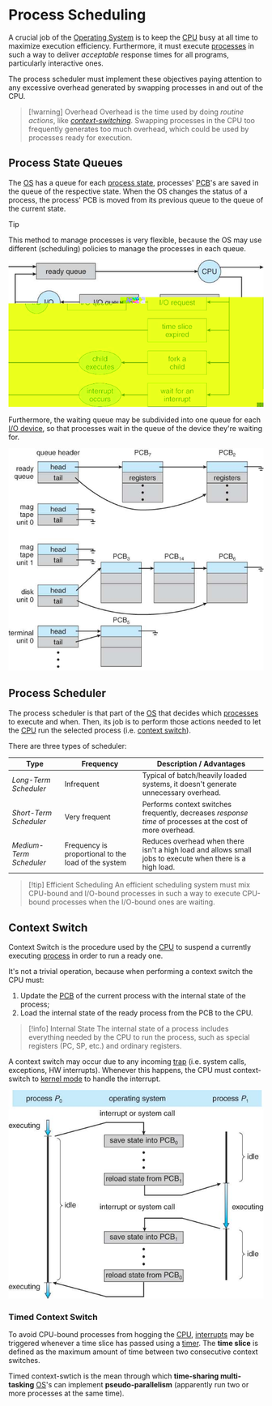 # Process Scheduling

A crucial job of the [Operating System](/Systems%20and%20Networking/Unit%201/Operating%20System/Operating%20System.md) is to keep the [CPU](/Systems%20and%20Networking/Unit%201/Architecture/CPU.md) busy at all time to maximize execution efficiency. Furthermore, it must execute [processes](/Systems%20and%20Networking/Unit%201/Operating%20System/Process.md) in such a way to deliver *acceptable* response times for all programs, particularly interactive ones.

The process scheduler must implement these objectives paying attention to any excessive overhead generated by swapping processes in and out of the CPU.

> [!warning] Overhead
> Overhead is the time used by doing *routine actions*, like *[context-switching](#Context%20Switch)*. Swapping processes in the CPU too frequently generates too much overhead, which could be used by processes ready for execution.

## Process State Queues

The [OS](/Systems%20and%20Networking/Unit%201/Operating%20System/Operating%20System.md) has a queue for each [process state](/Systems%20and%20Networking/Unit%201/Operating%20System/Process.md#Process%20Execution%20State), processes' [PCB](Systems%20and%20Networking/Unit%201/Operating%20System/Process.md#Process%20Control%20Block)'s are saved in the queue of the respective state. When the OS changes the status of a process, the process' PCB is moved from its previous queue to the queue of the current state.

> [!tip]
> This method to manage processes is very flexible, because the OS may use different (scheduling) policies to manage the processes in each queue.

![Ready Queuing Flow](/assets/ready_queue_flow.jpg)

Furthermore, the waiting queue may be subdivided into one queue for each [I/O device](/Systems%20and%20Networking/Unit%201/Architecture/IO%20Devices.md), so that processes wait in the queue of the device they're waiting for.

![Example of Process State Queues](/assets/process_state_queues.jpg)

## Process Scheduler

The process scheduler is that part of the [OS](/Systems%20and%20Networking/Unit%201/Operating%20System/Operating%20System.md) that decides which [processes](/Systems%20and%20Networking/Unit%201/Operating%20System/Process.md) to execute and when. Then, its job is to perform those actions needed to let the [CPU](Systems%20and%20Networking/Unit%201/Architecture/CPU.md) run the selected process (i.e. [context switch](#Context%20Switch)).

There are three types of scheduler:

| **Type**                | **Frequency**                                       | **Description / Advantages**                                                                               |
| ----------------------- | --------------------------------------------------- | ---------------------------------------------------------------------------------------------------------- |
| *Long-Term Scheduler*   | Infrequent                                          | Typical of batch/heavily loaded systems, it doesn't generate unnecessary overhead.                         |
| *Short-Term Scheduler*  | Very frequent                                       | Performs context switches frequently, decreases *response time* of processes at the cost of more overhead. |
| *Medium-Term Scheduler* | Frequency is proportional to the load of the system | Reduces overhead when there isn't a high load and allows small jobs to execute when there is a high load.  |

> [!tip] Efficient Scheduling
> An efficient scheduling system must mix CPU-bound and I/O-bound processes in such a way to execute CPU-bound processes when the I/O-bound ones are waiting. 

## Context Switch

Context Switch is the procedure used by the [CPU](/Systems%20and%20Networking/Unit%201/Architecture/CPU.md) to suspend a currently executing [process](/Systems%20and%20Networking/Unit%201/Operating%20System/Process.md) in order to run a ready one.

It's not a trivial operation, because when performing a context switch the CPU must:
1. Update the [PCB](/Systems%20and%20Networking/Unit%201/Operating%20System/Process.md#Process%20Control%20Block) of the current process with the internal state of the process;
2. Load the internal state of the ready process from the PCB to the CPU.

> [!info] Internal State
> The internal state of a process includes everything needed by the CPU to run the process, such as special registers (PC, SP, etc.) and ordinary registers.

A context switch may occur due to any incoming [trap](/Systems%20and%20Networking/Unit%201/Operating%20System/Trap.md) (i.e. system calls, exceptions, HW interrupts). Whenever this happens, the CPU must context-switch to [kernel mode](Systems%20and%20Networking/Unit%201/Operating%20System/Protection%20and%20Security.md#Kernel-User%20Mode) to handle the interrupt.

![Example of Context Switch](assets/context_switch.jpg)

### Timed Context Switch

To avoid CPU-bound processes from hogging the [CPU](/Systems%20and%20Networking/Unit%201/Architecture/CPU.md), [interrupts](/Systems%20and%20Networking/Unit%201/Operating%20System/Trap.md) may be triggered whenever a time slice has passed using a [timer](/Systems%20and%20Networking/Unit%201/Architecture/Timer.md). The **time slice** is defined as the maximum amount of time between two consecutive context switches.

Timed context-swtich is the mean through which **time-sharing multi-tasking** [OS](/Systems%20and%20Networking/Unit%201/Operating%20System/Operating%20System.md)'s can implement **pseudo-parallelism** (apparently run two or more processes at the same time).
